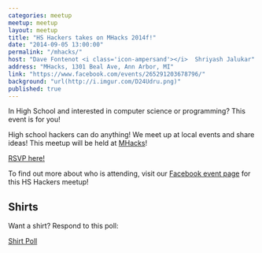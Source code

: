 ```yaml
---
categories: meetup
meetup: meetup
layout: meetup
title: "HS Hackers takes on MHacks 2014f!"
date: "2014-09-05 13:00:00"
permalink: "/mhacks/"
host: "Dave Fontenot <i class='icon-ampersand'></i>  Shriyash Jalukar"
address: "MHacks, 1301 Beal Ave, Ann Arbor, MI"
link: "https://www.facebook.com/events/265291203678796/"
background: "url(http://i.imgur.com/D24Udru.png)"
published: true
---
```


In High School and interested in computer science or programming? This event is for you!


High school hackers can do anything! We meet up at local events and share ideas!
This meetup will be held at [MHacks](http://mhacks.org/)!


[RSVP here!](https://www.facebook.com/events/265291203678796)

To find out more about who is attending, visit our [Facebook event page](https://www.facebook.com/events/508354909295479/) for this HS Hackers meetup!


## Shirts

Want a shirt? Respond to this poll:

[<i class='icon-ol-shirt'></i> Shirt Poll](https://www.facebook.com/events/265291203678796/permalink/265294087011841/)
